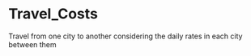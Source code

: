 # Travel_Costs
Travel from one city to another considering the daily rates in each city between them
